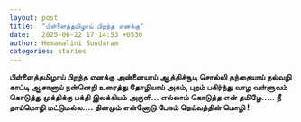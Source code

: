 ```yaml
---
layout: post
title:  "பிள்ளைத்தமிழாய் பிறந்த எனக்கு"
date:   2025-06-22 17:14:53 +0530
author: Hemamalini Sundaram
categories: stories
---
```


**பிள்ளைத்தமிழாய் பிறந்த எனக்கு அன்னையாய் ஆத்திச்சூடி சொல்லி தந்தையாய் நல்வழி காட்டி
ஆசானாய் நன்னெறி உரைத்து தோழியாய் அகம், புறம் பகிர்ந்து வாழ வள்ளுவம் கொடுத்து
முக்திக்கு பக்தி இலக்கியம் அருளி\... எல்லாம் கொடுத்த என் தமிழே\..... நீ தாய்மொழி
மட்டுமல்ல\.... தினமும் என்னோடு பேசும் தெய்வத்தின் மொழி !**
